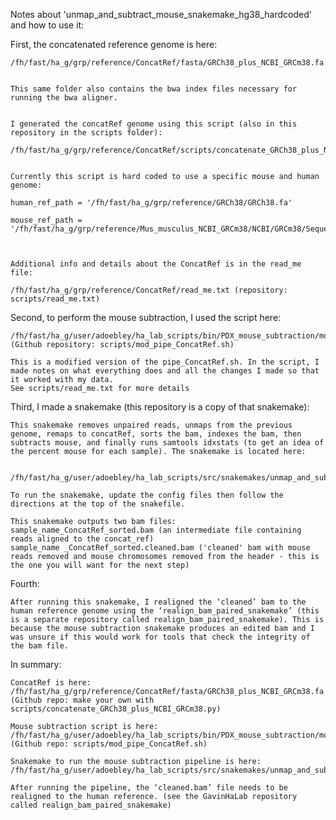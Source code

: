Notes about 'unmap_and_subtract_mouse_snakemake_hg38_hardcoded' and how to use it:

First, the concatenated reference genome is here:

    /fh/fast/ha_g/grp/reference/ConcatRef/fasta/GRCh38_plus_NCBI_GRCm38.fa


    This same folder also contains the bwa index files necessary for running the bwa aligner.


    I generated the concatRef genome using this script (also in this repository in the scripts folder):

    /fh/fast/ha_g/grp/reference/ConcatRef/scripts/concatenate_GRCh38_plus_NCBI_GRCm38.py
    

    Currently this script is hard coded to use a specific mouse and human genome:

    human_ref_path = '/fh/fast/ha_g/grp/reference/GRCh38/GRCh38.fa'

    mouse_ref_path = '/fh/fast/ha_g/grp/reference/Mus_musculus_NCBI_GRCm38/NCBI/GRCm38/Sequence/WholeGenomeFasta/genome.fa'



    Additional info and details about the ConcatRef is in the read_me file:

    /fh/fast/ha_g/grp/reference/ConcatRef/read_me.txt (repository: scripts/read_me.txt)



Second, to perform the mouse subtraction, I used the script here:

    /fh/fast/ha_g/user/adoebley/ha_lab_scripts/bin/PDX_mouse_subtraction/mod_pipe_ConcatRef.sh (Github repository: scripts/mod_pipe_ConcatRef.sh)

    This is a modified version of the pipe_ConcatRef.sh. In the script, I made notes on what everything does and all the changes I made so that it worked with my data.
    See scripts/read_me.txt for more details 


Third, I made a snakemake (this repository is a copy of that snakemake):

    This snakemake removes unpaired reads, unmaps from the previous genome, remaps to concatRef, sorts the bam, indexes the bam, then subtracts mouse, and finally runs samtools idxstats (to get an idea of the percent mouse for each sample). The snakemake is located here:


    /fh/fast/ha_g/user/adoebley/ha_lab_scripts/src/snakemakes/unmap_and_subtract_mouse_snakemake
    
    To run the snakemake, update the config files then follow the directions at the top of the snakefile. 

    This snakemake outputs two bam files:
    sample_name_ConcatRef_sorted.bam (an intermediate file containing reads aligned to the concat_ref)
    sample_name _ConcatRef_sorted.cleaned.bam ('cleaned' bam with mouse reads removed and mouse chromosomes removed from the header - this is the one you will want for the next step)


Fourth:

    After running this snakemake, I realigned the ‘cleaned’ bam to the human reference genome using the ‘realign_bam_paired_snakemake’ (this is a separate repository called realign_bam_paired_snakemake). This is because the mouse subtraction snakemake produces an edited bam and I was unsure if this would work for tools that check the integrity of the bam file.



In summary:

    ConcatRef is here:
    /fh/fast/ha_g/grp/reference/ConcatRef/fasta/GRCh38_plus_NCBI_GRCm38.fa (Github repo: make your own with scripts/concatenate_GRCh38_plus_NCBI_GRCm38.py)

    Mouse subtraction script is here:
    /fh/fast/ha_g/user/adoebley/ha_lab_scripts/bin/PDX_mouse_subtraction/mod_pipe_ConcatRef.sh (Github repo: scripts/mod_pipe_ConcatRef.sh)

    Snakemake to run the mouse subtraction pipeline is here:
    /fh/fast/ha_g/user/adoebley/ha_lab_scripts/src/snakemakes/unmap_and_subtract_mouse_snakemake 

    After running the pipeline, the ‘cleaned.bam’ file needs to be realigned to the human reference. (see the GavinHaLab repository called realign_bam_paired_snakemake)
